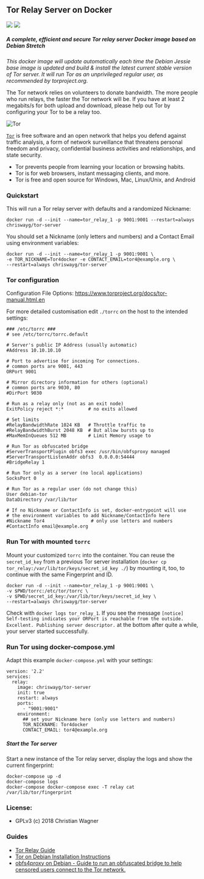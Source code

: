 ## Tor Relay Server on Docker
[![](https://images.microbadger.com/badges/version/chriswayg/tor-server.svg)](https://microbadger.com/images/chriswayg/tor-server "Get your own version badge on microbadger.com")
[![](https://images.microbadger.com/badges/image/chriswayg/tor-server.svg)](https://microbadger.com/images/chriswayg/tor-server "Get your own image badge on microbadger.com")

##### A complete, efficient and secure Tor relay server Docker image based on Debian Stretch
*This docker image will update automatically each time the Debian Jessie base image is updated and build & install the latest current stable version of Tor server. It will run Tor as an unprivileged regular user, as recommended by torproject.org.*

The Tor network relies on volunteers to donate bandwidth. The more people who run relays, the faster the Tor network will be. If you have at least 2 megabits/s for both upload and download, please help out Tor by configuring your Tor to be a relay too.

![Tor](https://www.torproject.org/images/tor-logo.jpg "Tor logo")

[`Tor`][1] is free software and an open network that helps you defend against
traffic analysis, a form of network surveillance that threatens personal
freedom and privacy, confidential business activities and relationships, and
state security.

- Tor prevents people from learning your location or browsing habits.
- Tor is for web browsers, instant messaging clients, and more.
- Tor is free and open source for Windows, Mac, Linux/Unix, and Android

### Quickstart

This will run a Tor relay server with defaults and a randomized Nickname:

`docker run -d --init --name=tor_relay_1 -p 9001:9001 --restart=always chriswayg/tor-server`

You should set a Nickname (only letters and numbers) and a Contact Email using environment variables:
```
docker run -d --init --name=tor_relay_1 -p 9001:9001 \
-e TOR_NICKNAME=Tor4docker -e CONTACT_EMAIL=tor4@example.org \
--restart=always chriswayg/tor-server
```
### Tor configuration
Configuration File Options: https://www.torproject.org/docs/tor-manual.html.en

For more detailed customisation edit `./torrc` on the host to the intended settings:
```
### /etc/torrc ###
# see /etc/torrc/torrc.default

# Server's public IP Address (usually automatic)
#Address 10.10.10.10

# Port to advertise for incoming Tor connections.
# common ports are 9001, 443
ORPort 9001

# Mirror directory information for others (optional)
# common ports are 9030, 80
#DirPort 9030

# Run as a relay only (not as an exit node)
ExitPolicy reject *:*         # no exits allowed

# Set limits
#RelayBandwidthRate 1024 KB   # Throttle traffic to
#RelayBandwidthBurst 2048 KB  # But allow bursts up to
#MaxMemInQueues 512 MB        # Limit Memory usage to

# Run Tor as obfuscated bridge
#ServerTransportPlugin obfs3 exec /usr/bin/obfsproxy managed
#ServerTransportListenAddr obfs3  0.0.0.0:54444
#BridgeRelay 1

# Run Tor only as a server (no local applications)
SocksPort 0

# Run Tor as a regular user (do not change this)
User debian-tor
DataDirectory /var/lib/tor

# If no Nickname or ContactInfo is set, docker-entrypoint will use
# the environment variables to add Nickname/ContactInfo here
#Nickname Tor4                 # only use letters and numbers
#ContactInfo email@example.org
```

### Run Tor with mounted `torrc`

Mount your customized `torrc` into the container. You can reuse the `secret_id_key` from a previous Tor server installation (`docker cp tor_relay:/var/lib/tor/keys/secret_id_key ./`) by mounting it, too, to continue with the same Fingerprint and ID.
```
docker run -d --init --name=tor_relay_1 -p 9001:9001 \
-v $PWD/torrc:/etc/tor/torrc \
-v $PWD/secret_id_key:/var/lib/tor/keys/secret_id_key \
--restart=always chriswayg/tor-server
```

Check with ```docker logs tor_relay_1```. If you see the message ```[notice] Self-testing indicates your ORPort is reachable from the outside. Excellent. Publishing server descriptor.``` at the bottom after quite a while, your server started successfully.

### Run Tor using docker-compose.yml

Adapt this example `docker-compose.yml` with your settings:
```
version: '2.2'
services:
  relay:
    image: chriswayg/tor-server
    init: true
    restart: always
    ports:
      - "9001:9001"
    environment:
      ## set your Nickname here (only use letters and numbers)
      TOR_NICKNAME: Tor4docker
      CONTACT_EMAIL: tor4@example.org
```

##### Start the Tor server
Start a new instance of the Tor relay server, display the logs and show the current fingerprint:

```
docker-compose up -d
docker-compose logs
docker-compose docker-compose exec -T relay cat /var/lib/tor/fingerprint
```

### License:
 - GPLv3 (c) 2018 Christian Wagner

### Guides

- [Tor Relay Guide](https://trac.torproject.org/projects/tor/wiki/TorRelayGuide)
- [Tor on Debian Installation Instructions](https://www.torproject.org/docs/debian.html.en)
- [obfs4proxy on Debian - Guide to run an obfuscated bridge to help censored users connect to the Tor network.](https://trac.torproject.org/projects/tor/wiki/doc/PluggableTransports/obfs4proxy)


[1]: https://www.torproject.org/
